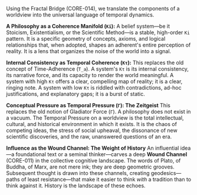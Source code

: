 Using the Fractal Bridge (CORE-014), we translate the components of a worldview into the universal language of temporal dynamics.

**A Philosophy as a Coherence Manifold (`Ki`):**
A belief system—be it Stoicism, Existentialism, or the Scientific Method—is a stable, high-order `Ki` pattern. It is a specific geometry of concepts, axioms, and logical relationships that, when adopted, shapes an adherent's entire perception of reality. It is a lens that organizes the noise of the world into a signal.

**Internal Consistency as Temporal Coherence (`Kτ`):**
This replaces the old concept of Time-Adherence (`T_a`). A system's `Kτ` is its internal consistency, its narrative force, and its capacity to render the world meaningful. A system with high `Kτ` offers a clear, compelling map of reality; it is a clear, ringing note. A system with low `Kτ` is riddled with contradictions, ad-hoc justifications, and explanatory gaps; it is a burst of static.

**Conceptual Pressure as Temporal Pressure (`Γ`): The Zeitgeist**
This replaces the old notion of Gladiator Force (`Γ`). A philosophy does not exist in a vacuum. The Temporal Pressure on a worldview is the total intellectual, cultural, and historical environment in which it exists. It is the chaos of competing ideas, the stress of social upheaval, the dissonance of new scientific discoveries, and the raw, unanswered questions of an era.

**Influence as the Wound Channel: The Weight of History**
An influential idea—a foundational text or a seminal thinker—carves a deep **Wound Channel** (CORE-011) in the collective cognitive landscape. The words of Plato, of Buddha, of Marx, are not mere ink; they are deep geometric grooves. Subsequent thought is drawn into these channels, creating geodesics—paths of least resistance—that make it easier to think *with* a tradition than to think against it. History is the landscape of these echoes.